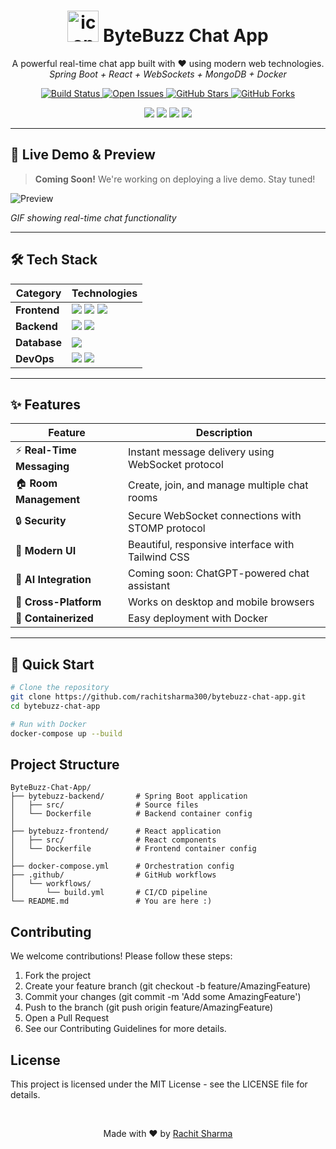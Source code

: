 <h1 align="center"> 
  <img src="https://img.icons8.com/fluency/96/chat-message.png" alt="icon" width="50"/> 
  ByteBuzz Chat App
</h1>

<p align="center">
  A powerful real-time chat app built with ❤️ using modern web technologies.
  <br/>
  <i>Spring Boot + React + WebSockets + MongoDB + Docker</i>
</p>

<p align="center">
  <a href="https://github.com/rachitsharma300/bytebuzz-chat-app/actions">
    <img src="https://img.shields.io/github/actions/workflow/status/rachitsharma300/bytebuzz-chat-app/build.yml?style=for-the-badge&logo=github" alt="Build Status"/>
  </a>
  <a href="https://github.com/rachitsharma300/bytebuzz-chat-app/issues">
    <img src="https://img.shields.io/github/issues/rachitsharma300/bytebuzz-chat-app?style=for-the-badge&color=blue" alt="Open Issues"/>
  </a>
  <a href="https://github.com/rachitsharma300/bytebuzz-chat-app/stargazers">
    <img src="https://img.shields.io/github/stars/rachitsharma300/bytebuzz-chat-app?style=for-the-badge&color=yellow" alt="GitHub Stars"/>
  </a>
  <a href="https://github.com/rachitsharma300/bytebuzz-chat-app/network/members">
    <img src="https://img.shields.io/github/forks/rachitsharma300/bytebuzz-chat-app?style=for-the-badge&color=green" alt="GitHub Forks"/>
  </a>
</p>

<p align="center">
  <img src="https://img.shields.io/badge/Status-Active-brightgreen?style=for-the-badge" />
  <img src="https://img.shields.io/badge/Version-1.0.0-blueviolet?style=for-the-badge" />
  <img src="https://img.shields.io/github/license/rachitsharma300/bytebuzz-chat-app?style=for-the-badge" />
  <img src="https://img.shields.io/badge/PRs-Welcome-orange?style=for-the-badge" />
</p>

---

## 🎥 Live Demo & Preview

> **Coming Soon!** We're working on deploying a live demo. Stay tuned!

![Preview](assets/demo.gif)

*GIF showing real-time chat functionality*

---

## 🛠 Tech Stack

<div align="center">

| Category       | Technologies                                                                                                                                                                                                                                                                                                                                 |
|----------------|----------------------------------------------------------------------------------------------------------------------------------------------------------------------------------------------------------------------------------------------------------------------------------------------------------------------------------------------|
| **Frontend**   | <img src="https://img.shields.io/badge/React-20232A?style=for-the-badge&logo=react&logoColor=61DAFB" /> <img src="https://img.shields.io/badge/Tailwind_CSS-38B2AC?style=for-the-badge&logo=tailwind-css&logoColor=white" /> <img src="https://img.shields.io/badge/WebSocket-010101?style=for-the-badge&logo=websocket&logoColor=white" /> |
| **Backend**    | <img src="https://img.shields.io/badge/Spring_Boot-6DB33F?style=for-the-badge&logo=spring&logoColor=white" /> <img src="https://img.shields.io/badge/Java-ED8B00?style=for-the-badge&logo=openjdk&logoColor=white" />                                                                                                                       |
| **Database**   | <img src="https://img.shields.io/badge/MongoDB-4EA94B?style=for-the-badge&logo=mongodb&logoColor=white" />                                                                                                                                                                                                                                  |
| **DevOps**     | <img src="https://img.shields.io/badge/Docker-2496ED?style=for-the-badge&logo=docker&logoColor=white" /> <img src="https://img.shields.io/badge/GitHub_Actions-2088FF?style=for-the-badge&logo=github-actions&logoColor=white" />                                                                                                            |

</div>

---

## ✨ Features

<div align="center">

| Feature | Description |
|---------|-------------|
| ⚡ **Real-Time Messaging** | Instant message delivery using WebSocket protocol |
| 🏠 **Room Management** | Create, join, and manage multiple chat rooms |
| 🔒 **Security** | Secure WebSocket connections with STOMP protocol |
| 🎨 **Modern UI** | Beautiful, responsive interface with Tailwind CSS |
| 🤖 **AI Integration** | Coming soon: ChatGPT-powered chat assistant |
| 📱 **Cross-Platform** | Works on desktop and mobile browsers |
| 🐳 **Containerized** | Easy deployment with Docker |

</div>

---

## 🚀 Quick Start

```bash
# Clone the repository
git clone https://github.com/rachitsharma300/bytebuzz-chat-app.git
cd bytebuzz-chat-app

# Run with Docker
docker-compose up --build
```
## Project Structure
```
ByteBuzz-Chat-App/
├── bytebuzz-backend/       # Spring Boot application
│   ├── src/                # Source files
│   └── Dockerfile          # Backend container config
│
├── bytebuzz-frontend/      # React application
│   ├── src/                # React components
│   └── Dockerfile          # Frontend container config
│
├── docker-compose.yml      # Orchestration config
├── .github/                # GitHub workflows
│   └── workflows/
│       └── build.yml       # CI/CD pipeline
└── README.md               # You are here :)
```
## Contributing
We welcome contributions! Please follow these steps:

1. Fork the project
2. Create your feature branch (git checkout -b feature/AmazingFeature)
3. Commit your changes (git commit -m 'Add some AmazingFeature')
4. Push to the branch (git push origin feature/AmazingFeature)
5. Open a Pull Request
6. See our Contributing Guidelines for more details.

## License
This project is licensed under the MIT License - see the LICENSE file for details.

<br>

<p align="center"> Made with ❤️ by <a href="https://github.com/rachitsharma300">Rachit Sharma</a> </p>
